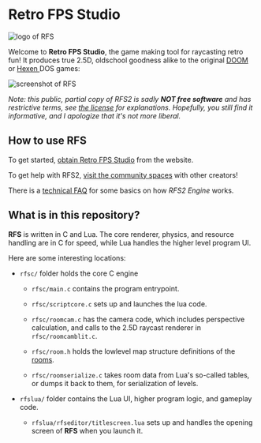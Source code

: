 
Retro FPS Studio
================

![logo of RFS](./rfslua/res/ui/$logo.png)

Welcome to **Retro FPS Studio**, the game making tool for
raycasting retro fun! It produces true 2.5D, oldschool goodness
alike to the original [DOOM](
https://www.mobygames.com/game/dos/doom/screenshots) or [Hexen
](https://www.mobygames.com/game/dos/hexen-beyond-heretic/screenshots)
DOS games:

![screenshot of RFS](./misc/scr_promo_1.png)

*Note: this public, partial copy of RFS2 is sadly
**NOT free software** and has restrictive terms,
see [the license](LICENSE.md) for explanations.
Hopefully, you still find it informative, and I
apologize that it's not more liberal.*


How to use RFS
--------------

To get started, [obtain Retro FPS Studio](
    https://rfs.horse64.org/get) from the website.

To get help with RFS2, [visit the community spaces](
    https://rfs.horse64.org/#community) with other creators!

There is a [technical FAQ](https://rfs.horse64.org/engine_faq) for some
basics on how *RFS2 Engine* works.


What is in this repository?
---------------------------

**RFS** is written in C and Lua. The core renderer,
physics, and resource handling are in C for speed,
while Lua handles the higher level program UI.

Here are some interesting locations:

- `rfsc/` folder holds the core C engine

  - `rfsc/main.c` contains the program entrypoint.

  - `rfsc/scriptcore.c` sets up and launches the lua code.

  - `rfsc/roomcam.c` has the camera code, which includes perspective
    calculation, and calls to the 2.5D raycast renderer in
    `rfsc/roomcamblit.c`.

  - `rfsc/room.h` holds the lowlevel map structure definitions
    of the [rooms](
    https://rfs.horse64.org/docs/concepts#what-is-a-room).

  - `rfsc/roomserialize.c` takes room data from Lua's so-called tables,
    or dumps it back to them, for serialization of levels.

- `rfslua/` folder contains the Lua UI, higher program logic, and
  gameplay code.

  - `rfslua/rfseditor/titlescreen.lua` sets up and handles the
    opening screen of **RFS** when you launch it.
